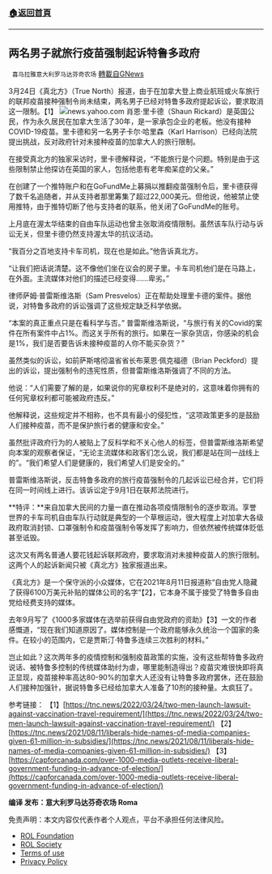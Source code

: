 ###  [:house:返回首頁](https://github.com/ourhimalayas/txt)
---


## 两名男子就旅行疫苗强制起诉特鲁多政府
` 喜马拉雅意大利罗马达芬奇农场` [轉載自GNews](https://gnews.org/zh-hans/2230524/)

3月24日《真北方》（True North）报道，由于在加拿大登上商业航班或火车旅行的联邦疫苗接种强制令尚未结束，两名男子已经对特鲁多政府提起诉讼，要求取消这一限制。【1】
![](https://assets.gnews.org/wp-content/uploads/2022/03/C-3.jpg)news.yahoo.com
肖恩·里卡德（Shaun Rickard）是英国公民，作为永久居民在加拿大生活了30年，是一家承包企业的老板。他没有接种COVID-19疫苗。里卡德和另一名男子卡尔·哈里森（Karl Harrison）已经向法院提出挑战，反对政府针对未接种疫苗的加拿大人的旅行限制。

在接受真北方的独家采访时，里卡德解释说，“不能旅行是个问题。特别是由于这些限制禁止他探访在英国的家人，包括他患有老年痴呆症的父亲。”

在创建了一个推特账户和在GoFundMe上募捐以推翻疫苗强制令后，里卡德获得了数千名追随者，并从支持者那里筹集了超过22,000美元。但他说，他被禁止使用推特，由于推特切断了他与支持者的联系，他关闭了GoFundMe的账号。

上月底在渥太华结束的自由车队运动也曾主张取消疫情限制。虽然该车队行动与诉讼无关，但里卡德仍然支持渥太华的抗议活动。

“我百分之百地支持卡车司机，现在也是如此。”他告诉真北方。

“让我们把话说清楚。这不像他们坐在议会的房子里。卡车司机他们是在马路上，在外面。主流媒体对他们的描述已经变得……卑劣。”

律师萨姆·普雷斯维洛斯（Sam Presvelos）正在帮助处理里卡德的案件。据他说，对特鲁多政府的诉讼强调了这些规定缺乏科学依据。

“本案的真正重点只是在看科学与否。” 普雷斯维洛斯说，“与旅行有关的Covid的案件在所有案件中占1%。而这关乎所有的旅行。如果在一家杂货店，你感染的机会是1%，我们是否要告诉未接种疫苗的人你不能买杂货？”

虽然类似的诉讼，如前萨斯喀彻温省省长布莱恩·佩克福德（Brian Peckford）提出的诉讼，提出强制令的违宪性质，但普雷斯维洛斯强调了不同的方法。

他说：“人们需要了解的是，如果说你的宪章权利不是绝对的，这意味着你拥有的任何宪章权利都可能被政府违反。”

他解释说，这些规定并不相称，也不具有最小的侵犯性，“这项政策更多的是鼓励人们接种疫苗，而不是保护旅行者的健康和安全。”

虽然批评政府行为的人被贴上了反科学和不关心他人的标签，但普雷斯维洛斯希望向本案的观察者保证，“无论主流媒体和政客们怎么说，我们都是站在同一战线上的”。“我们希望人们是健康的，我们希望人们是安全的。”

普雷斯维洛斯说，反击特鲁多政府的旅行疫苗强制令的几起诉讼已经合并，它们将在同一时间线上进行。该诉讼定于9月1日在联邦法院进行。

**特评：**来自加拿大民间的力量一直在推动各项疫情限制令的逐步取消。享誉世界的卡车司机自由车队行动就是典型的一个草根运动，很大程度上对加拿大各级政府取消封锁、口罩强制令和疫苗强制令等发挥了影响力，但依然被传统媒体贬低甚至诋毁。

这次又有两名普通人要花钱起诉联邦政府，要求取消对未接种疫苗人的旅行限制。这两个人的起诉新闻只被《真北方》独家报道出来。

《真北方》是一个保守派的小众媒体，它在2021年8月11日报道称“自由党人隐藏了获得6100万美元补贴的媒体公司的名字“【2】，它本身不属于接受了特鲁多自由党给经费支持的媒体。

去年9月写了《1000多家媒体在选举前获得自由党政府的资助》【3】一文的作者感慨道，“现在我们知道原因了。媒体控制是一个政府能够永久统治一个国家的条件。在较小的范围内，它是贾斯汀·特鲁多连续三次胜利的材料。”

岂止如此？这次两年多的疫情控制和强制疫苗政策的实施，没有这些帮特鲁多政府说话、被特鲁多控制的传统媒体助纣为虐，哪里能制造得出？疫苗灾难很快即将真正显现，疫苗接种率高达80-90%的加拿大人还没有让特鲁多政府罢休，还在鼓励人们接种加强针，据说特鲁多已经给加拿大人准备了10剂的接种量。太疯狂了。

参考链接：
【1】[https://tnc.news/2022/03/24/two-men-launch-lawsuit-against-vaccination-travel-requirement/](https://tnc.news/2022/03/24/two-men-launch-lawsuit-against-vaccination-travel-requirement/)
【2】[https://tnc.news/2021/08/11/liberals-hide-names-of-media-companies-given-61-million-in-subsidies/](https://tnc.news/2021/08/11/liberals-hide-names-of-media-companies-given-61-million-in-subsidies/)
【3】[https://capforcanada.com/over-1000-media-outlets-receive-liberal-government-funding-in-advance-of-election/](https://capforcanada.com/over-1000-media-outlets-receive-liberal-government-funding-in-advance-of-election/)

**编译 发布：意大利罗马达芬奇农场 Roma**

 

免责声明：本文内容仅代表作者个人观点，平台不承担任何法律风险。

- [ROL Foundation](https://rolfoundation.org/)
- [ROL Society](https://rolsociety.org/)
- [Terms of use](https://gnews.org/terms-of-use-3/)
- [Privacy Policy](https://gnews.org/privacy-policy/)
